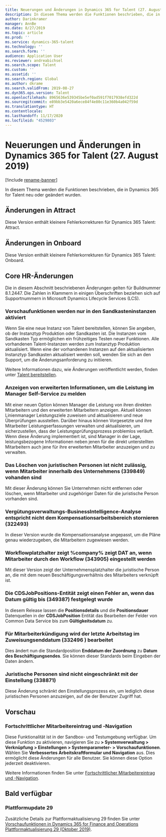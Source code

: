 ```yaml
---
title: Neuerungen und Änderungen in Dynamics 365 for Talent (27. August 2019)
description: In diesem Thema werden die Funktionen beschrieben, die in Microsoft Dynamics 365 for Talent entweder neu oder geändert sind.
author: Darinkramer
manager: AnnBe
ms.date: 8/27/2019
ms.topic: article
ms.prod: ''
ms.service: dynamics-365-talent
ms.technology: ''
ms.search.form: ''
audience: Application User
ms.reviewer: andreabichsel
ms.search.scope: Talent
ms.custom: ''
ms.assetid: ''
ms.search.region: Global
ms.author: dkrame
ms.search.validFrom: 2019-08-27
ms.dyn365.ops.version: Talent
ms.openlocfilehash: 8965636e539345be5ef0ad591f7017938efd322d
ms.sourcegitcommit: e89bb3e5420a6ece84f4e80c11e360b4a042f59d
ms.translationtype: HT
ms.contentlocale: 
ms.lasthandoff: 11/17/2020
ms.locfileid: "4529803"
---
```

# <a name="whats-new-or-changed-in-dynamics-365-for-talent-august-27-2019"></a>Neuerungen und Änderungen in Dynamics 365 for Talent (27. August 2019)

[!include [rename-banner](~/includes/cc-data-platform-banner.md)]

In diesem Thema werden die Funktionen beschrieben, die in Dynamics 365 for Talent neu oder geändert wurden.

## <a name="changes-in-attract"></a>Änderungen in Attract

Diese Version enthält kleinere Fehlerkorrekturen für Dynamics 365 Talent: Attract.

## <a name="changes-in-onboard"></a>Änderungen in Onboard

Diese Version enthält kleinere Fehlerkorrekturen für Dynamics 365 Talent: Onboard.

## <a name="changes-in-core-hr"></a>Core HR-Änderungen

Die in diesem Abschnitt beschriebenen Änderungen gelten für Buildnummer 8.1.2447. Die Zahlen in Klammern in einigen Überschriften beziehen sich auf Supportnummern in Microsoft Dynamics Lifecycle Services (LCS).

### <a name="preview-features-are-enabled-only-in-sandbox-instances"></a>Vorschaufunktionen werden nur in den Sandkasteninstanzen aktiviert

Wenn Sie eine neue Instanz von Talent bereitstellen, können Sie angeben, ob der Instanztyp Produktion oder Sandkasten ist. Die Instanzen vom Sandkasten Typ ermöglichen ein frühzeitiges Testen neuer Funktionen. Alle vorhandenen Talent-Instanzen werden zum Instanztyp Produktion aktualisiert. Wenn eine der vorhandenen Instanzen auf den aktualisierten Instanztyp Sandkasten aktualisiert werden soll, wenden Sie sich an den Support, um die Änderungsanforderung zu initiieren.

Weitere Informationen dazu, wie Änderungen veröffentlicht werden, finden unter [Talent bereitstellen](./provisioning-talent.md).

### <a name="view-extended-information-for-performance-in-manager-self-service"></a>Anzeigen von erweiterten Informationen, um die Leistung im Manager Self-Service zu melden

Mit einer neuen Option können Manager die Leistung von ihren direkten Mitarbeitern und den erweiterten Mitarbeitern anzeigen. Aktuell können Linienmanager Leistungsziele zuweisen und aktualisieren und neue Überprüfungen ausstellen. Darüber hinaus können Vorgesetzte und ihre Mitarbeiter Leistungserfassungen verwalten und aktualisieren, um sicherzustellen, dass der Leistungsprüfungsprozess problemlos verläuft. Wenn diese Änderung implementiert ist, sind Manager in der Lage, leistungsbezogene Informationen neben jenen für die direkt unterstellten Mitarbeitern auch jene für ihre erweiterten Mitarbeiter anzuzeigen und zu verwalten.

### <a name="deleting-legal-entities-isnt-allowed-if-employees-exist-within-the-company-339849"></a>Das Löschen von juristischen Personen ist nicht zulässig, wenn Mitarbeiter innerhalb des Unternehmens (339849) vohanden sind

Mit dieser Änderung können Sie Unternehmen nicht entfernen oder löschen, wenn Mitarbeiter und zugehöriger Daten für die juristische Person vorhanden sind.

### <a name="compensation-management-business-intelligence-analytics-dont-match-on-the-compensation-workspace-322493"></a>Vergütungsverwaltungs-BusinessIntelligence-Analyse entspricht nicht dem Kompensationsarbeitsbereich stornieren (322493)

In dieser Version wurde die Kompensationsanalyse angepasst, um die Pläne genau wiederzugeben, die Mitarbeitern zugewiesen werden.

### <a name="workflow-placeholder-company-displays-dat-when-hiring-employees-through-workflow-343905"></a>Workflowplatzhalter zeigt %company% zeigt DAT an, wenn Mitarbeiter durch den Workflow (343905) eingestellt werden 

Mit dieser Version zeigt der Unternehmensplatzhalter die juristische Person an, die mit dem neuen Beschäftigungsverhältnis des Mitarbeiters verknüpft ist.

### <a name="the-cdsjobposition-entity-displays-an-error-when-valid-to-date-is-set-349387"></a>Die CDSJobPositions-Entität zeigt einen Fehler an, wenn das Datum gültig bis (349387) festgelegt wurde

In diesem Release lassen die **Positionsdetails** und die **Positionsdauer** Datenquellen in der **CDSJobPosition** Entität das Bearbeiten der Felder von Common Data Service bis zum **Gültigkeitsdatum** zu. 

### <a name="for-employee-termination-the-last-day-worked-is-populated-on-assignment-end-date-332496"></a>Für Mitarbeiterkündigung wird der letzte Arbeitstag im Zuweisungsenddatum (332496 ) bearbeitet

Dies ändert nun die Standardposition **Enddatum der Zuordnung** zu **Datum des Beschäftigungsendes**. Sie können dieser Standards beim Eingeben der Daten ändern.

### <a name="legal-entities-arent-limited-with-hire-338871"></a>Juristische Personen sind nicht eingeschränkt mit der Einstellung (338871)
 
Diese Änderung schränkt den Einstellungsprozess ein, um lediglich diese juristischen Personen anzuzeigen, auf die der Benutzer Zugriff hat.  

## <a name="in-preview"></a>Vorschau

### <a name="streamlined-employee-entry-and-navigation"></a>Fortschrittlicher Mitarbeitereintrag und ‑Navigation

Diese Funktionalität ist in der Sandbox- und Testumgebung verfügbar. Um diese Funktion zu aktivieren, navigieren Sie zu **> Systemverwaltung > Verknüpfung > Einstellungen > Systemparameter- > Vorschaufunktionen**. Wählen Sie **Verbessertes Arbeitskraftformular und Navigation** aus. Dies ermöglicht diese Änderungen für alle Benutzer. Sie können diese Option jederzeit deaktivieren.

Weitere Informationen finden Sie unter [Fortschrittlicher Mitarbeitereintrag und -Navigation](./streamlined-employee-entry.md).

## <a name="coming-soon"></a>Bald verfügbar

### <a name="platform-update-29"></a>Plattformupdate 29

Zusätzliche Details zur Plattformaktualisierung 29 finden Sie unter [Vorschaufunktionen in Dynamics 365 for Finance and Operations Plattformaktualisierung 29 (Oktober 2019)](https://docs.microsoft.com/dynamics365/unified-operations/fin-and-ops/get-started/whats-new-platform-update-29).
